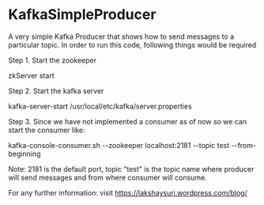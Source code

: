 # KafkaSimpleProducer
A very simple Kafka Producer that shows how to send messages to a particular topic. In order to run this code, following things would be required

Step 1. Start the zookeeper

zkServer start

Step 2. Start the kafka server

kafka-server-start /usr/local/etc/kafka/server.properties

Step 3. Since we have not implemented a consumer as of now so we can start the consumer like:

kafka-console-consumer.sh --zookeeper localhost:2181 --topic test --from-beginning

Note: 2181 is the default port,
topic "test" is the topic name where producer will send messages and from where consumer will consume.

For any further information: visit https://lakshaysuri.wordpress.com/blog/